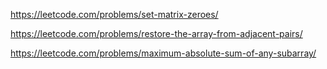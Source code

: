 https://leetcode.com/problems/set-matrix-zeroes/

https://leetcode.com/problems/restore-the-array-from-adjacent-pairs/

https://leetcode.com/problems/maximum-absolute-sum-of-any-subarray/
